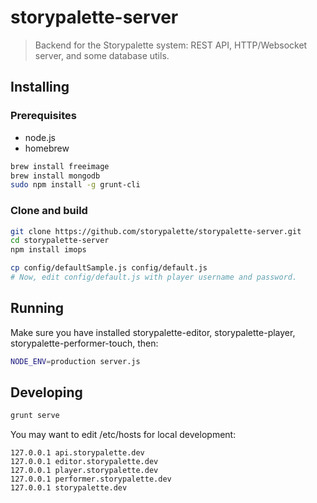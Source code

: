 # storypalette-server

> Backend for the Storypalette system: REST API, HTTP/Websocket server, and some database utils.

## Installing

### Prerequisites 

- node.js
- homebrew

```sh
brew install freeimage
brew install mongodb
sudo npm install -g grunt-cli
```

### Clone and build

```sh
git clone https://github.com/storypalette/storypalette-server.git
cd storypalette-server
npm install imops

cp config/defaultSample.js config/default.js
# Now, edit config/default.js with player username and password.
```

## Running

Make sure you have installed storypalette-editor, storypalette-player, storypalette-performer-touch, then:

```sh
NODE_ENV=production server.js
```

## Developing
```sh
grunt serve
```

You may want to edit /etc/hosts for local development:

```
127.0.0.1 api.storypalette.dev
127.0.0.1 editor.storypalette.dev
127.0.0.1 player.storypalette.dev
127.0.0.1 performer.storypalette.dev
127.0.0.1 storypalette.dev
```


